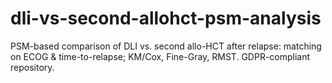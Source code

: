 # dli-vs-second-allohct-psm-analysis
PSM-based comparison of DLI vs. second allo-HCT after relapse: matching on ECOG &amp; time-to-relapse; KM/Cox, Fine-Gray, RMST. GDPR-compliant repository.
